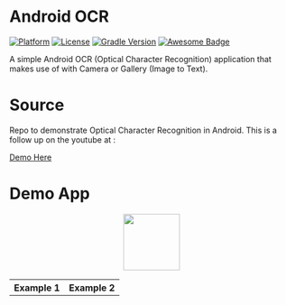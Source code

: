 # Android OCR

[![Platform](https://img.shields.io/badge/platform-Android-yellow.svg)](https://www.android.com)
[![License](https://img.shields.io/badge/license-Apache%202-4EB1BA.svg?style=flat-square)](https://www.apache.org/licenses/LICENSE-2.0.html)
[![Gradle Version](https://img.shields.io/badge/gradle-4.0-green.svg)](https://docs.gradle.org/current/release-notes)
[![Awesome Badge](https://cdn.rawgit.com/sindresorhus/awesome/d7305f38d29fed78fa85652e3a63e154dd8e8829/media/badge.svg)](https://java-lang.github.io/awesome-java)

A simple Android OCR (Optical Character Recognition) application that makes use of with Camera or Gallery (Image to Text).

# Source
Repo to demonstrate Optical Character Recognition in Android. This is a follow up on the youtube at :

[Demo Here]()

# Demo App

<p align="center">
  <a href="https://github.com/Project-Team-8-COMP8117/OCR/raw/main/screenshots/app-debug.apk">
    <img src="https://www.inspirefm.org/wp-content/uploads/button-apk.png" height="100">
  </a>
</p>

<table style="width:100%">
  <tr>
    <th>Example 1</th>
    <th>Example 2</th>
  </tr>
  <tr>
    
  </tr>
</table>
